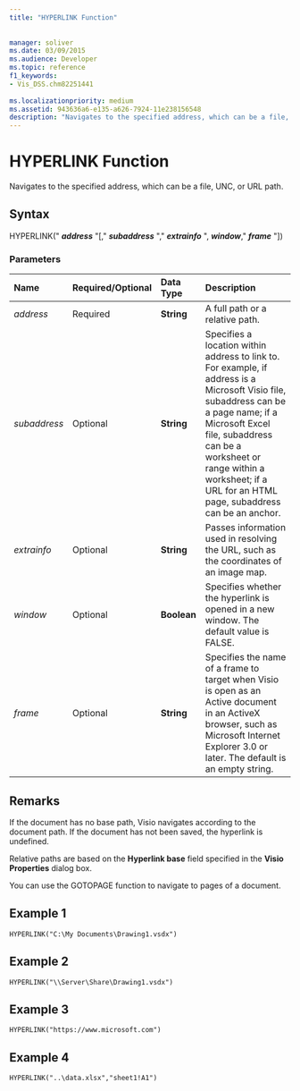 ```yaml
---
title: "HYPERLINK Function"
 
 
manager: soliver
ms.date: 03/09/2015
ms.audience: Developer
ms.topic: reference
f1_keywords:
- Vis_DSS.chm82251441
 
ms.localizationpriority: medium
ms.assetid: 943636a6-e135-a626-7924-11e238156548
description: "Navigates to the specified address, which can be a file, UNC, or URL path."
---
```


# HYPERLINK Function

Navigates to the specified address, which can be a file, UNC, or URL path.
  
## Syntax

HYPERLINK(" ***address*** "[," ***subaddress*** "," ***extrainfo*** ", ***window***," ***frame*** "])
  
### Parameters

|**Name**|**Required/Optional**|**Data Type**|**Description**|
|:-----|:-----|:-----|:-----|
| *address* <br/> |Required  <br/> |**String** <br/> |A full path or a relative path. |
| *subaddress* <br/> |Optional  <br/> |**String** <br/> |Specifies a location within address to link to. For example, if address is a Microsoft Visio file, subaddress can be a page name; if a Microsoft Excel file, subaddress can be a worksheet or range within a worksheet; if a URL for an HTML page, subaddress can be an anchor. |
| *extrainfo* <br/> |Optional  <br/> |**String** <br/> |Passes information used in resolving the URL, such as the coordinates of an image map. |
| *window* <br/> |Optional  <br/> |**Boolean** <br/> |Specifies whether the hyperlink is opened in a new window. The default value is FALSE. |
| *frame* <br/> |Optional  <br/> |**String** <br/> | Specifies the name of a frame to target when Visio is open as an Active document in an ActiveX browser, such as Microsoft Internet Explorer 3.0 or later. The default is an empty string. |

## Remarks

If the document has no base path, Visio navigates according to the document path. If the document has not been saved, the hyperlink is undefined.
  
Relative paths are based on the **Hyperlink base** field specified in the **Visio Properties** dialog box.
  
You can use the GOTOPAGE function to navigate to pages of a document.
  
## Example 1

 `HYPERLINK("C:\My Documents\Drawing1.vsdx")`
  
## Example 2

 `HYPERLINK("\\Server\Share\Drawing1.vsdx")`
  
## Example 3

 `HYPERLINK("https://www.microsoft.com")`
  
## Example 4

 `HYPERLINK("..\data.xlsx","sheet1!A1")`
  